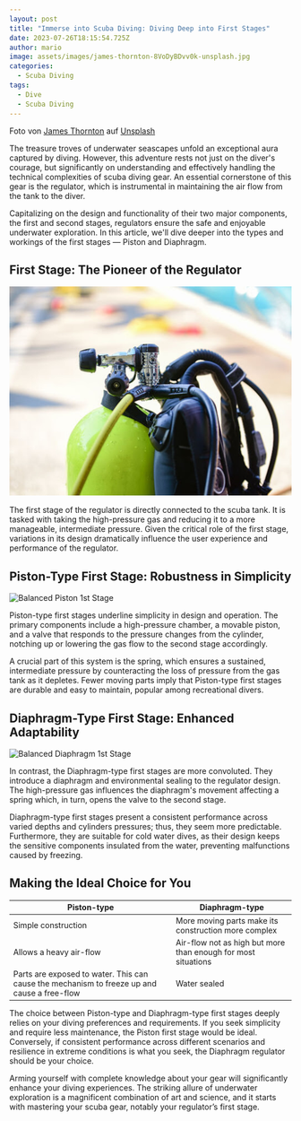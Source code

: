 ```yaml
---
layout: post
title: "Immerse into Scuba Diving: Diving Deep into First Stages"
date: 2023-07-26T18:15:54.725Z
author: mario
image: assets/images/james-thornton-8VoDyBDvv0k-unsplash.jpg
categories:
  - Scuba Diving
tags:
  - Dive
  - Scuba Diving
---
```

Foto von <a href="https://unsplash.com/de/@jamesthornton95?utm_source=unsplash&utm_medium=referral&utm_content=creditCopyText">James Thornton</a> auf <a href="https://unsplash.com/de/s/fotos/scuba-dive-gear?utm_source=unsplash&utm_medium=referral&utm_content=creditCopyText">Unsplash</a>

The treasure troves of underwater seascapes unfold an exceptional aura captured by diving. However, this adventure rests not just on the diver's courage, but significantly on understanding and effectively handling the technical complexities of scuba diving gear. An essential cornerstone of this gear is the regulator, which is instrumental in maintaining the air flow from the tank to the diver.

Capitalizing on the design and functionality of their two major components, the first and second stages, regulators ensure the safe and enjoyable underwater exploration. In this article, we'll dive deeper into the types and workings of the first stages — Piston and Diaphragm.

## First Stage: The Pioneer of the Regulator

![](/assets/uploads/1stage.jpg)

The first stage of the regulator is directly connected to the scuba tank. It is tasked with taking the high-pressure gas and reducing it to a more manageable, intermediate pressure. Given the critical role of the first stage, variations in its design dramatically influence the user experience and performance of the regulator.

## Piston-Type First Stage: Robustness in Simplicity

![Balanced Piston 1st Stage](https://images.squarespace-cdn.com/content/v1/54ac182fe4b041b86b0920ad/1544189441111-EAQ64QKMF8Y38PHCWX7Q/piston.jpg?format=2500w "Balanced Piston 1st Stage")

Piston-type first stages underline simplicity in design and operation. The primary components include a high-pressure chamber, a movable piston, and a valve that responds to the pressure changes from the cylinder, notching up or lowering the gas flow to the second stage accordingly.

A crucial part of this system is the spring, which ensures a sustained, intermediate pressure by counteracting the loss of pressure from the gas tank as it depletes. Fewer moving parts imply that Piston-type first stages are durable and easy to maintain, popular among recreational divers.

## Diaphragm-Type First Stage: Enhanced Adaptability

![Balanced Diaphragm 1st Stage](https://images.squarespace-cdn.com/content/v1/54ac182fe4b041b86b0920ad/1544189315105-NU6DI4KPK3V8VI4U9BKH/diaphragm.jpg?format=2500w "Balanced Diaphragm 1st Stage")

In contrast, the Diaphragm-type first stages are more convoluted. They introduce a diaphragm and environmental sealing to the regulator design. The high-pressure gas influences the diaphragm's movement affecting a spring which, in turn, opens the valve to the second stage.

Diaphragm-type first stages present a consistent performance across varied depths and cylinders pressures; thus, they seem more predictable. Furthermore, they are suitable for cold water dives, as their design keeps the sensitive components insulated from the water, preventing malfunctions caused by freezing.

## Making the Ideal Choice for You

| Piston-type    | Diaphragm-type |
| -------- | ------- |
| Simple construction  | More moving parts make its construction more complex    |
| Allows a heavy air-flow | Air-flow not as high but more than enough for most situations     |
| Parts are exposed to water. This can cause the mechanism to freeze up and cause a free-flow   | Water sealed    |

The choice between Piston-type and Diaphragm-type first stages deeply relies on your diving preferences and requirements. If you seek simplicity and require less maintenance, the Piston first stage would be ideal. Conversely, if consistent performance across different scenarios and resilience in extreme conditions is what you seek, the Diaphragm regulator should be your choice.

Arming yourself with complete knowledge about your gear will significantly enhance your diving experiences. The striking allure of underwater exploration is a magnificent combination of art and science, and it starts with mastering your scuba gear, notably your regulator’s first stage.